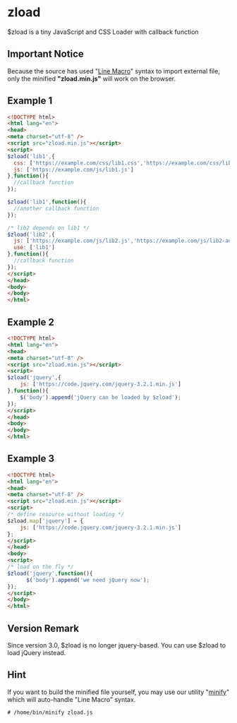 # zload
$zload is a tiny JavaScript and CSS Loader with callback function 

## Important Notice
Because the source has used "[Line Macro](https://github.com/infotoo/line-macro)" syntax to import external file, only the minified **"zload.min.js"** will work on the browser.

## Example 1
```html
<!DOCTYPE html>
<html lang="en">
<head>
<meta charset="utf-8" />
<script src="zload.min.js"></script>
<script>
$zload('lib1',{
  css: ['https://example.com/css/lib1.css','https://example.com/css/lib1-theme.css'],
  js: ['https://example.com/js/lib1.js']
},function(){
  //callback function
});

$zload('lib1',function(){
  //another callback function 
});

/* lib2 depends on lib1 */
$zload('lib2',{
  js: ['https://example.com/js/lib2.js','https://example.com/js/lib2-addon.js'],
  use: ['lib1']
},function(){
  //callback function 
});
</script>
</head>
<body>
</body>
</html>
```

## Example 2
```html
<!DOCTYPE html>
<html lang="en">
<head>
<meta charset="utf-8" />
<script src="zload.min.js"></script>
<script>
$zload('jquery',{
    js: ['https://code.jquery.com/jquery-3.2.1.min.js']
},function(){
    $('body').append('jQuery can be loaded by $zload');
});
</script>
</head>
<body>
</body>
</html>
```

## Example 3
```html
<!DOCTYPE html>
<html lang="en">
<head>
<meta charset="utf-8" />
<script src="zload.min.js"></script>
<script>
/* define resource without loading */
$zload.map['jquery'] = {
    js: ['https://code.jquery.com/jquery-3.2.1.min.js']
};
</script>
</head>
<body>
<script>
/* load on the fly */
$zload('jquery',function(){
      $('body').append('we need jQuery now');
});
</script>
</body>
</html>
```

## Version Remark
Since version 3.0, $zload is no longer jquery-based. You can use $zload to load jQuery instead.

## Hint
If you want to build the minified file yourself, you may use our utility "[minify](https://github.com/infotoo/minify)" which will auto-handle "Line Macro" syntax.
```
# /home/bin/minify zload.js
```
